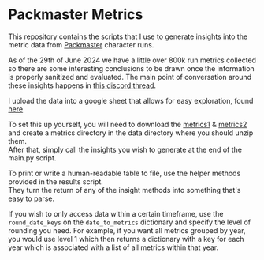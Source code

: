 # Packmaster Metrics
This repository contains the scripts that I use to generate insights into the metric data from 
[Packmaster](https://github.com/erasels/PackmasterCharacter) character runs.  
  
As of the 29th of June 2024 we have a little over 800k run metrics collected so there are some interesting conclusions 
to be drawn once the information is properly sanitized and evaluated. The main point of conversation around these insights happens in [this discord thread](https://discord.com/channels/309399445785673728/1154170413472022579).  
  
I upload the data into a google sheet that allows for easy exploration, found [here](https://docs.google.com/spreadsheets/d/146GPNf1aCHj5URk_oMkYS064HuRcP4vgbtCAkQ9NVWo/edit?gid=101337378#gid=101337378)
  
To set this up yourself, you will need to download the [metrics1](https://mega.nz/file/NREESLaK#fcboEgpDb-LF9jtDysycK7VrfwEKB3T0AZILFSbmADs) & [metrics2](https://mega.nz/file/RV1jAJCS#sKc_qmY_qH3zLqb1urrpfiUEf-bQadRn95b64lKn6SQ)
and create a metrics directory in the data directory where you should unzip them.  
After that, simply call the insights you wish to generate at the end of the main.py script.  

To print or write a human-readable table to file, use the helper methods provided in the results script.  
They turn the return of any of the insight methods into something that's easy to parse.
      
If you wish to only access data within a certain timeframe, use the ``round_date_keys`` on the `date_to_metrics` dictionary
and specify the level of rounding you need. For example, if you want all metrics grouped by year, you would use level 1 
which then returns a dictionary with a key for each year which is associated with a list of all metrics within that year.
